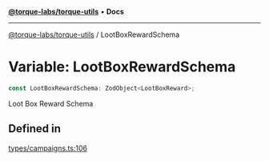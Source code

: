 [**@torque-labs/torque-utils**](../README.md) • **Docs**

***

[@torque-labs/torque-utils](../README.md) / LootBoxRewardSchema

# Variable: LootBoxRewardSchema

```ts
const LootBoxRewardSchema: ZodObject<LootBoxReward>;
```

Loot Box Reward Schema

## Defined in

[types/campaigns.ts:106](https://github.com/torque-labs/torque-utils/blob/3bd29ca22f900f1cf2686f7f240bf82e15337207/types/campaigns.ts#L106)
